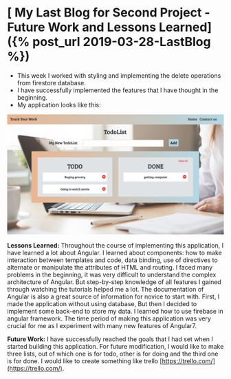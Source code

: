 # [ My Last Blog for Second Project - Future Work and Lessons Learned]({% post_url 2019-03-28-LastBlog %})

- This week I worked with styling and implementing the delete operations from firestore database.
- I have successfully implemented the features that I have thought in the beginning.
- My application looks like this:

![Image](/Images/image18.png)

**Lessons Learned:** Throughout the course of implementing this application, I have learned a lot about Angular. I learned about components: how to make interaction between templates and code, data binding, use of directives to alternate or manipulate the attributes of HTML and routing. I faced many problems in the beginning, it was very difficult to understand the complex architecture of Angular. But step-by-step knowledge of all features I gained through watching the tutorials helped me a lot. The documentation of Angular is also a great source of information for novice to start with. 
First, I made the application without using database, But then I decided to implement some back-end to store my data. I learned how to use firebase in angular framework. The time period of making this application was very crucial for me as I experiment with many new features of Angular7.

**Future Work:**  I have successfully reached the goals that I had set when I started building this application. For future modification, I would like to make three lists, out of which one is for todo, other is for doing and the third one is for done. I would like to create something like trello [https://trello.com/](https://trello.com/).
